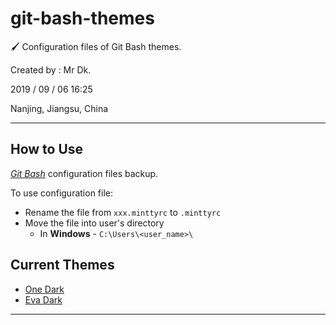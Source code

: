 # git-bash-themes
🖌️ Configuration files of Git Bash themes.

Created by : Mr Dk.

2019 / 09 / 06 16:25

Nanjing, Jiangsu, China

---

## How to Use

_[Git Bash](https://gitforwindows.org/)_ configuration files backup.

To use configuration file:

* Rename the file from `xxx.minttyrc` to `.minttyrc`
* Move the file into user's directory
  * In __Windows__ - `C:\Users\<user_name>\`

## Current Themes

* [One Dark](https://github.com/Binaryify/OneDark-Pro)
* [Eva Dark](https://github.com/fisheva/Eva-Theme)

---


